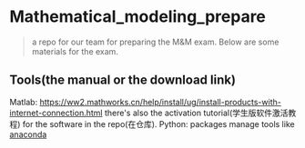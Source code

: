 # Mathematical_modeling_prepare
> a repo for our team for preparing the M&M exam.
> Below are some materials for the exam.

## Tools(the manual or the download link)
Matlab: https://ww2.mathworks.cn/help/install/ug/install-products-with-internet-connection.html
there's also the activation tutorial(学生版软件激活教程) for the software in the repo(在仓库).
Python: packages manage tools like [anaconda](https://www.anaconda.com/download)
